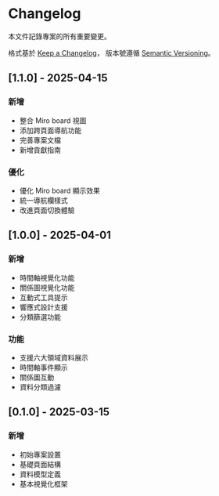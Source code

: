 # Changelog

本文件記錄專案的所有重要變更。

格式基於 [Keep a Changelog](https://keepachangelog.com/zh-TW/1.0.0/)，
版本號遵循 [Semantic Versioning](https://semver.org/lang/zh-TW/)。

## [1.1.0] - 2025-04-15

### 新增
- 整合 Miro board 視圖
- 添加跨頁面導航功能
- 完善專案文檔
- 新增貢獻指南

### 優化
- 優化 Miro board 顯示效果
- 統一導航欄樣式
- 改進頁面切換體驗

## [1.0.0] - 2025-04-01

### 新增
- 時間軸視覺化功能
- 關係圖視覺化功能
- 互動式工具提示
- 響應式設計支援
- 分類篩選功能

### 功能
- 支援六大領域資料展示
- 時間軸事件顯示
- 關係圖互動
- 資料分類過濾

## [0.1.0] - 2025-03-15

### 新增
- 初始專案設置
- 基礎頁面結構
- 資料模型定義
- 基本視覺化框架
